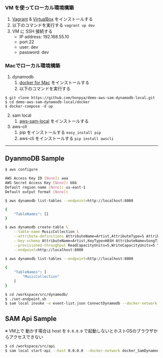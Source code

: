 ### VM を使ってローカル環境構築

1. [Vagrant](https://www.vagrantup.com/) & [VirtualBox](http://www.oracle.com/technetwork/server-storage/virtualbox/downloads/index.html) をインストールする
1. 以下のコマンドを実行する
   `vagrant up dev`
1. VM に SSH 接続する
    * IP address: 192.168.55.10
    * port 22
    * user: dev
    * password: dev
   
### Macでローカル環境構築

1. dynamodb
    1. [docker for Mac](https://www.docker.com/docker-mac) をインストールする
    1. 以下のコマンドを実行する   
```
$ git clone https://github.com/honpya/demo-aws-sam-dynamodb-local.git
$ cd demo-aws-sam-dynamodb-local/docker
$ docker-compose -d up
```
2. sam local
    1. [aws-sam-local](https://github.com/awslabs/aws-sam-local) をインストールする
3. aws-cli
    1. pip をインストールする
       `easy_install pip`
    1. aws-cli をインストールする
       `pip install awscli`
    
---

## DyanmoDB Sample


```sh
$ aws configure

AWS Access Key ID [None]: aaa
AWS Secret Access Key [None]: bbb
Default region name [None]: us-east-1
Default output format [None]:

$ aws dynamodb list-tables --endpoint=http://localhost:8000

{
    "TableNames": []
}

$ aws dynamodb create-table \
    --table-name MusicCollection \
    --attribute-definitions AttributeName=Artist,AttributeType=S AttributeName=SongTitle,AttributeType=S \
    --key-schema AttributeName=Artist,KeyType=HASH AttributeName=SongTitle,KeyType=RANGE \
    --provisioned-throughput ReadCapacityUnits=5,WriteCapacityUnits=5 \
    --endpoint=http://localhost:8000
    
$ aws dynamodb list-tables --endpoint=http://localhost:8000

{
    "TableNames": [
        "MusicCollection"
    ]
}

$ cd /workspace/src/dynamodb/
$ ./set-endpoint.sh
$ sam local invoke -e event-list.json ConnectDynamodb --docker-network docker_SamDynamodb
```

## SAM Api Sample

※ VM上で 動かす場合は host を `0.0.0.0` で起動しないとホストOSのブラウザからアクセスできない

```sh
$ cd /workspace/src/api
$ sam local start-api --host 0.0.0.0 --docker-network docker_SamDynamodb
```




